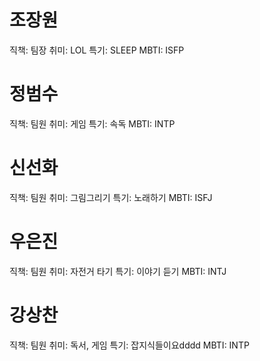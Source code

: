 # 조장원

직책: 팀장
취미: LOL
특기: SLEEP
MBTI: ISFP

# 정범수

직책: 팀원
취미: 게임
특기: 속독
MBTI: INTP

# 신선화

직책: 팀원
취미: 그림그리기
특기: 노래하기
MBTI: ISFJ

# 우은진

직책: 팀원
취미: 자전거 타기
특기: 이야기 듣기
MBTI: INTJ

# 강상찬

직책: 팀원
취미: 독서, 게임
특기: 잡지식들이요dddd
MBTI: INTP
